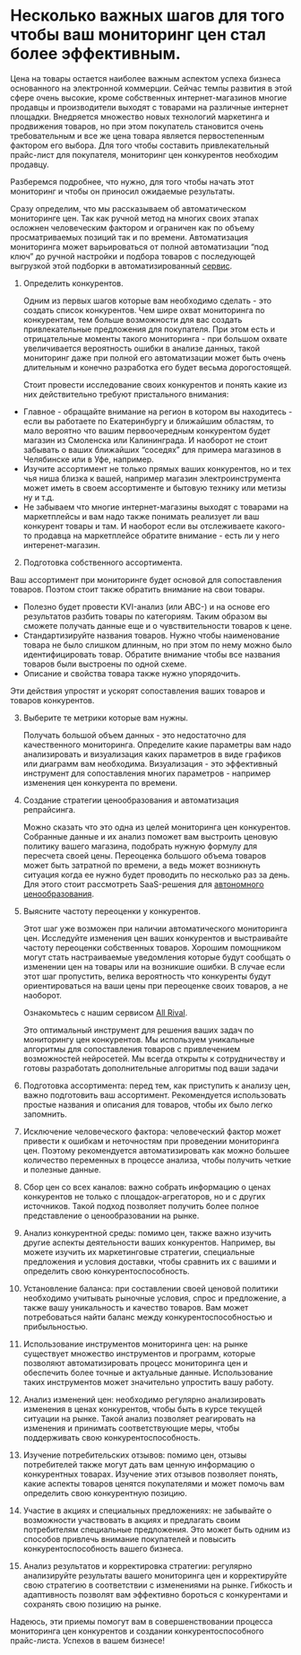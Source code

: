 # Несколько важных шагов для того чтобы ваш мониторинг цен стал более эффективным.

Цена на товары остается наиболее важным аспектом успеха бизнеса основанного на электронной коммерции. Сейчас темпы развития в этой сфере очень высокие, кроме собственных интернет-магазинов многие продавцы и производители выходят с товарами на различные интернет площадки. Внедряется множество новых технологий маркетинга и продвижения товаров, но при этом покупатель становится очень требовательным и все же цена товара является первостепенным фактором его выбора. Для того чтобы составить привлекательный прайс-лист для покупателя, мониторинг цен конкурентов необходим продавцу.

Разберемся подробнее, что нужно, для того чтобы начать этот мониторинг и чтобы он приносил ожидаемые результаты. 

Сразу определим, что мы рассказываем об автоматическом мониторинге цен. Так как ручной метод на многих своих этапах осложнен человеческим фактором и ограничен как по объему просматриваемых позиций так и по времени. Автоматизация мониторинга может варьироваться от полной автоматизации “под ключ” до ручной настройки и подбора товаров с последующей выгрузкой этой подборки в автоматизированный [сервис](https://allrival.com/monitoring-cen-konkurentov.html).



1. Определить конкурентов.

    Одним из первых шагов которые вам необходимо сделать - это создать список конкурентов. Чем шире охват мониторинга по конкурентам, тем больше возможности для вас создать привлекательные предложения для покупателя. При этом есть и отрицательные моменты такого мониторинга - при большом охвате увеличивается вероятность ошибки в анализе данных, такой мониторинг даже при полной его автоматизации может быть очень длительным и конечно разработка его будет весьма дорогостоящей. 


    Стоит провести исследование своих конкурентов и понять какие из них действительно требуют пристального внимания:

* Главное - обращайте внимание на регион в котором вы находитесь - если вы работаете по Екатеринбургу и ближайшим областям, то мало вероятно что вашим первоочередным конкурентом будет магазин из Смоленска или Калининграда. И наоборот не стоит забывать о ваших ближайших “соседях” для примера магазинов в Челябинске или в Уфе, например.
* Изучите ассортимент не только прямых ваших конкурентов, но и тех чья ниша близка к вашей, например магазин электроинструмента может иметь в своем ассортименте и бытовую технику или метизы ну и т.д.
* Не забываем что многие интернет-магазины выходят с товарами на маркетплейсы и вам надо также понимать реализует ли ваш конкурент товары и там. И наоборот если вы отслеживаете какого-то продавца на маркетплейсе обратите внимание - есть ли у него интеренет-магазин.
2. Подготовка собственного ассортимента.

Ваш ассортимент при мониторинге будет основой для сопоставления товаров. Поэтом стоит также обратить внимание на свои товары. 



* Полезно будет провести KVI-анализ (или ABC-) и на основе его результатов разбить товары по категориям. Таким образом вы сможете получать данные еще и о чувствительности товаров к цене.
* Стандартизируйте названия товаров. Нужно чтобы наименование товара не было слишком длинным, но при этом по нему можно было идентифицировать товар. Обратите внимание чтобы все названия товаров были выстроены по одной схеме. 
* Описание и свойства товара также нужно упорядочить.

Эти действия упростят и ускорят сопоставления ваших товаров и товаров конкурентов. 



3. Выберите те метрики которые вам нужны.

    Получать большой объем данных - это недостаточно для качественного мониторинга. Определите какие параметры вам надо анализировать и визуализация каких параметров в виде графиков или диаграмм вам необходима. Визуализация - это эффективный инструмент для сопоставления многих параметров - например изменения цен конкурента по времени.

4. Создание стратегии ценообразования и автоматизация репрайсинга.

    Можно сказать что это одна из целей мониторинга цен конкурентов. Собранные данные и их анализ поможет вам выстроить ценовую политику вашего магазина, подобрать нужную формулу для пересчета своей цены. Переоценка большого объема товаров может быть затратной по времени, а ведь может возникнуть ситуация когда ее нужно будет проводить по несколько раз за день. Для этого стоит рассмотреть SaaS-решения для [автономного ценообразования](https://allrival.com/online-stores-pricing.html).

5. Выясните частоту переоценки у конкурентов.

    Этот шаг уже возможен при наличии автоматического мониторинга цен. Исследуйте изменения цен ваших конкурентов и выстраивайте частоту переоценки собственных товаров. Хорошим помощником могут стать настраиваемые уведомления которые будут сообщать о изменении цен на товары или на возникшие ошибки. В случае если этот шаг пропустить, велика вероятность что конкуренты будут ориентироваться на ваши цены при переоценке своих товаров, а не наоборот.

    Ознакомьтесь с нашим сервисом [All Rival](https://allrival.com/).

    Это оптимальный инструмент для решения ваших задач по мониторингу цен конкурентов. Мы используем уникальные алгоритмы для сопоставления товаров с привлечением возможностей нейросетей. Мы всегда открыты к сотрудничеству и готовы разработать дополнительные алгоритмы под ваши задачи

1. Подготовка ассортимента: перед тем, как приступить к анализу цен, важно подготовить ваш ассортимент. Рекомендуется использовать простые названия и описания для товаров, чтобы их было легко запомнить.

2. Исключение человеческого фактора: человеческий фактор может привести к ошибкам и неточностям при проведении мониторинга цен. Поэтому рекомендуется автоматизировать как можно большее количество переменных в процессе анализа, чтобы получить четкие и полезные данные.

3. Сбор цен со всех каналов: важно собрать информацию о ценах конкурентов не только с площадок-агрегаторов, но и с других источников. Такой подход позволяет получить более полное представление о ценообразовании на рынке.

4. Анализ конкурентной среды: помимо цен, также важно изучить другие аспекты деятельности ваших конкурентов. Например, вы можете изучить их маркетинговые стратегии, специальные предложения и условия доставки, чтобы сравнить их с вашими и определить свою конкурентоспособность.

5. Установление баланса: при составлении своей ценовой политики необходимо учитывать рыночные условия, спрос и предложение, а также вашу уникальность и качество товаров. Вам может потребоваться найти баланс между конкурентоспособностью и прибыльностью.

6. Использование инструментов мониторинга цен: на рынке существует множество инструментов и программ, которые позволяют автоматизировать процесс мониторинга цен и обеспечить более точные и актуальные данные. Использование таких инструментов может значительно упростить вашу работу.

7. Анализ изменений цен: необходимо регулярно анализировать изменения в ценах конкурентов, чтобы быть в курсе текущей ситуации на рынке. Такой анализ позволяет реагировать на изменения и принимать соответствующие меры, чтобы поддерживать свою конкурентоспособность.

8. Изучение потребительских отзывов: помимо цен, отзывы потребителей также могут дать вам ценную информацию о конкурентных товарах. Изучение этих отзывов позволяет понять, какие аспекты товаров ценятся покупателями и может помочь вам определить свою конкурентную позицию.

9. Участие в акциях и специальных предложениях: не забывайте о возможности участвовать в акциях и предлагать своим потребителям специальные предложения. Это может быть одним из способов привлечь внимание покупателей и повысить конкурентоспособность вашего бизнеса.

10. Анализ результатов и корректировка стратегии: регулярно анализируйте результаты вашего мониторинга цен и корректируйте свою стратегию в соответствии с изменениями на рынке. Гибкость и адаптивность позволят вам эффективно бороться с конкурентами и сохранять свою позицию на рынке.

Надеюсь, эти приемы помогут вам в совершенствовании процесса мониторинга цен конкурентов и создании конкурентоспособного прайс-листа. Успехов в вашем бизнесе!
